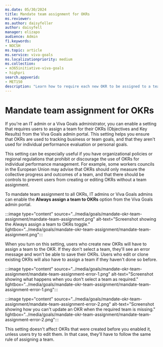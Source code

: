 ```yaml
---
ms.date: 05/30/2024
title: Mandate team assignment for OKRs
ms.reviewer: 
ms.author: daisyfeller
author: daisyfell
manager: elizapo
audience: Admin
f1.keywords:
- NOCSH
ms.topic: article
ms.service: viva-goals
ms.localizationpriority: medium
ms.collection:  
- m365initiative-viva-goals
- highpri  
search.appverid:
- MET150
description: "Learn how to require each new OKR to be assigned to a team when the OKR is created."
---
```


# Mandate team assignment for OKRs

If you're an IT admin or a Viva Goals administrator, you can enable a setting that requires users to assign a team for their OKRs (Objectives and Key Results) from the Viva Goals admin portal. This setting helps you ensure that OKRs are used to tracking business or team goals, and that they aren't used for individual performance evaluation or personal goals.

This setting can be especially useful if you have organizational policies or regional regulations that prohibit or discourage the use of OKRs for individual performance management. For example, some workers councils in the European Union may advise that OKRs should only measure the collective progress and outcomes of a team, and that there should be controls to prevent users from creating or editing OKRs without a team assignment.

To mandate team assignment to all OKRs, IT admins or Viva Goals admins can enable the **Always assign a team to OKRs** option from the Viva Goals admin portal.

:::image type="content" source="../media/goals/mandate-okr-team-assignment/mandate-team-assignment.png" alt-text="Screenshot showing the Always assign a team to OKRs toggle." lightbox="../media/goals/mandate-okr-team-assignment/mandate-team-assignment.png":::

When you turn on this setting, users who create new OKRs will have to assign a team to the OKR. If they don't select a team, they'll see an error message and won't be able to save their OKRs. Users who edit or clone existing OKRs will also have to assign a team if they haven't done so before.

:::image type="content" source="../media/goals/mandate-okr-team-assignment/mandate-team-assignment-error-1.png" alt-text="Screenshot showing what happens when you don't select a team as required." lightbox="../media/goals/mandate-okr-team-assignment/mandate-team-assignment-error-1.png":::

:::image type="content" source="../media/goals/mandate-okr-team-assignment/mandate-team-assignment-error-2.png" alt-text="Screenshot showing how you can't update an OKR when the required team is missing." lightbox="../media/goals/mandate-okr-team-assignment/mandate-team-assignment-error-2.png":::

This setting doesn't affect OKRs that were created before you enabled it, unless users try to edit them. In that case, they'll have to follow the same rule of assigning a team.
